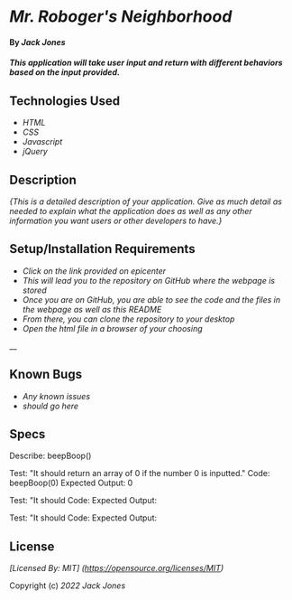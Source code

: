 # _Mr. Roboger's Neighborhood_

#### By _**Jack Jones**_

#### _This application will take user input and return with different behaviors based on the input provided._

## Technologies Used

* _HTML_
* _CSS_
* _Javascript_
* _jQuery_

## Description

_{This is a detailed description of your application. Give as much detail as needed to explain what the application does as well as any other information you want users or other developers to have.}_

## Setup/Installation Requirements

* _Click on the link provided on epicenter_
* _This will lead you to the repository on GitHub where the webpage is stored_
* _Once you are on GitHub, you are able to see the code and the files in the webpage as well as this README_
* _From there, you can clone the repository to your desktop_
* _Open the html file in a browser of your choosing_

__

## Known Bugs

* _Any known issues_
* _should go here_

## Specs

Describe: beepBoop()

Test: "It should return an array of 0 if the number 0 is inputted."
Code: beepBoop(0)
Expected Output: 0

Test: "It should
Code:
Expected Output:

Test: "It should
Code:
Expected Output:



## License

_[Licensed By: MIT] (https://opensource.org/licenses/MIT)_

Copyright (c) _2022_ _Jack Jones_